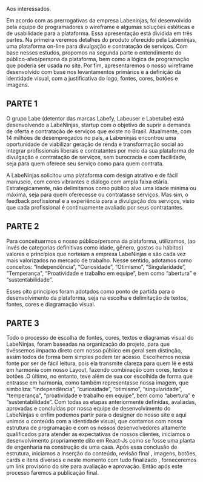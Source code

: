 Aos interessados.

Em acordo com as prerrogativas da empresa Labeninjas, foi desenvolvido pela equipe de programadores o wireframe e algumas soluções estéticas e de  usabilidade para a plataforma. Essa apresentação está dividida em três partes. Na primeira veremos detalhes do produto oferecido pela Labeninjas, uma plataforma on-line para divulgação e contratação de serviços. Com base nesses estudos, propomos na segunda parte o entendimento do público-alvo/persona da plataforma, bem como a lógica de programação que poderia ser usada no site. Por fim, apresentaremos o nosso wireframe desenvolvido com base nos levantamentos primários e a definição da identidade visual, com a justificativa do logo, fontes, cores,  botões e imagens. 

## PARTE 1

O grupo Labe (detentor das marcas Labefy, Labeuser e Labetube) está desenvolvendo a LabeNinjas, startup com o objetivo de suprir a demanda de oferta e contratação de serviços que existe no Brasil. Atualmente, com 14 milhões de desempregados no país, a Labeninjas encontrou uma oportunidade de viabilizar geração de renda e transformação social ao integrar profissionais liberais e contratantes por meio da sua plataforma de divulgação e contratação de serviços, sem burocracia e com facilidade, seja para quem oferece seu serviço como para quem contrata.

A LabeNinjas solicitou uma plataforma com design atrativo e de fácil manuseio, com cores vibrantes e diálogo com ampla faixa etária. Estrategicamente, não  delimitamos como público alvo uma idade mínima ou máxima, seja  para quem oferecesse  ou contratasse serviços. Mas sim, o feedback profissional e a  experiência para a divulgação dos serviços, visto que cada profissional é continuamente avaliado por seus contratantes. 

## PARTE 2 

Para conceituarmos o nosso público/persona da plataforma, utilizamos, (ao invés de categorias definitivas como idade, gênero, gostos ou hábitos) valores e princípios que norteiam a empresa LabeNinjas e são cada vez mais valorizados no mercado de trabalho. Nesse sentido, adotamos como conceitos: “Independência”, “Curiosidade”, “Otimismo”, “Singularidade”, "Temperança", “Proatividade e trabalho em equipe”, bem como “abertura” e “sustentabilidade”.

Esses oito princípios foram adotados como ponto de partida para o desenvolvimento da plataforma, seja na escolha e delimitação de textos, fontes, cores e diagramação visual.


## PARTE 3
Todo o processo de escolha de fontes, cores, textos e diagramas visual do LabeNinjas, foram baseadas na organização do projeto, para que tivéssemos impacto direto com nosso público em geral sem distinção, assim todos de forma bem simples podem ter acesso.  Escolhemos nossa fonte por ser de fácil leitura, pois ela transmite clareza para quem lê e está em harmonia com nosso Layout, fazendo combinação com  cores, textos e botões .O último, no entanto, teve além de sua cor escolhida de forma que entrasse em harmonia, como também representasse nossa imagem, que simboliza: “independência”, “curiosidade”, “otimismo”, “singularidade”, "temperança", “proatividade e trabalho em equipe”, bem como “abertura” e “sustentabilidade”.
Com todas as etapas anteriormente definidas, avaliadas, aprovadas e concluídas  por nossa equipe de desenvolvimento do LabeNinjas e enfim podemos partir para o designer do nosso site e aqui unimos o conteúdo com a identidade visual, que contamos com nossa estrutura de programação e com os nossos desenvolvedores altamente qualificados para atender as expectativas de nossos clientes, iniciamos o desenvolvimento propriamente dito em React-Js como se fosse uma planta de engenharia na construção de uma casa. Após essa conclusão de estrutura, iniciamos a inserção do conteúdo, revisão final , imagens, botões, cards e itens diversos e neste momento com tudo finalizado , forneceremos um link provisório do site para avaliação e aprovação. Então após este processo faremos a publicação final.
